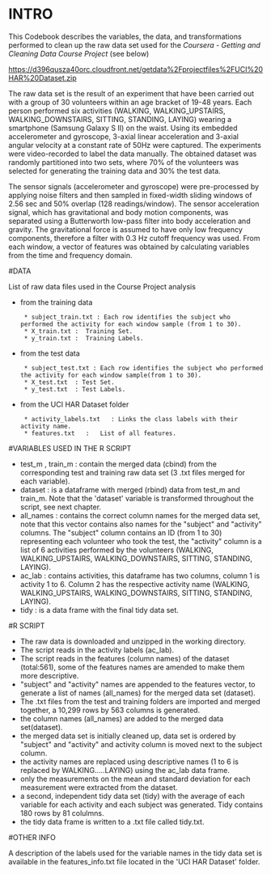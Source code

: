 # INTRO

This Codebook describes the variables, the data, and transformations performed to clean up the raw data set used for the *Coursera - Getting and Cleaning Data Course Project* (see below)

https://d396qusza40orc.cloudfront.net/getdata%2Fprojectfiles%2FUCI%20HAR%20Dataset.zip 

The raw data set is the result of an experiment that have been carried out with a group of 30 volunteers within an age bracket of 19-48 years.
Each person performed six activities (WALKING, WALKING_UPSTAIRS, WALKING_DOWNSTAIRS, SITTING, STANDING, LAYING) wearing a smartphone (Samsung Galaxy S II) 
on the waist. Using its embedded accelerometer and gyroscope, 3-axial linear acceleration and 3-axial angular velocity at a constant rate of 50Hz were captured. 
The experiments were video-recorded to label the data manually. The obtained dataset was randomly partitioned into two sets, where 70% of the volunteers was
selected for generating the training data and 30% the test data.

The sensor signals (accelerometer and gyroscope) were pre-processed by applying noise filters and then sampled in fixed-width sliding windows of 2.56 sec 
and 50% overlap (128 readings/window). The sensor acceleration signal, which has gravitational and body motion components, was separated using a Butterworth 
low-pass filter into body acceleration and gravity. The gravitational force is assumed to have only low frequency components, therefore a filter with 0.3 Hz 
cutoff frequency was used. From each window, a vector of features was obtained by calculating variables from the time and frequency domain.

#DATA

List of raw data files used in the Course Project analysis

* from the training data

       * subject_train.txt : Each row identifies the subject who performed the activity for each window sample (from 1 to 30).
       * X_train.txt :  Training Set.
       * y_train.txt :  Training Labels.

* from the test data

       * subject_test.txt : Each row identifies the subject who performed the activity for each window sample(from 1 to 30).
       * X_test.txt  : Test Set.
       * y_test.txt  : Test Labels.

* from the UCI HAR Dataset folder

       * activity_labels.txt   : Links the class labels with their activity name.
       * features.txt   :   List of all features.

#VARIABLES USED IN THE R SCRIPT

* test_m ,  train_m : contain the merged data (cbind) from the corresponding test and training raw data set (3 .txt files merged for each variable).
* dataset : is a dataframe with merged (rbind) data from test_m and train_m. Note that the 'dataset' variable is transformed throughout the script, see next chapter.
* all_names :  contains the correct column names for the  merged  data set, note that this vector contains also names for the "subject" and "activity" columns.
               The "subject" column contains an ID (from 1 to 30) representing each volunteer who took the test, the "activity" column is a list of 6 activities performed by the volunteers
               (WALKING, WALKING_UPSTAIRS, WALKING_DOWNSTAIRS, SITTING, STANDING, LAYING).
* ac_lab : contains activities, this dataframe has two columns, column 1 is activity 1 to 6. Column 2 has the respective activity name
           (WALKING, WALKING_UPSTAIRS, WALKING_DOWNSTAIRS, SITTING, STANDING, LAYING).
* tidy  : is a data frame with the final tidy data set.

#R SCRIPT

* The raw data is downloaded and unzipped in the working directory.
* The script reads in the activity labels (ac_lab).
* The script reads in the features (column names) of the dataset (total:561), some of the features names are amended to make them more descriptive.
* "subject" and "activity" names are appended to the features vector, to generate a list of names (all_names) for the merged data set (dataset).
* The .txt files from the test and training folders are imported and merged together, a 10,299 rows by 563 columns is generated.
* the column names (all_names) are added to the merged data set(dataset).
* the merged data set is initially cleaned up, data set is ordered by "subject" and "activity" and activity column is moved next to the subject column.
* the activity names are replaced using descriptive names (1 to 6 is replaced by WALKING.....LAYING) using the ac_lab  data frame.
* only the measurements on the mean and standard deviation for each measurement were extracted from the dataset.
* a second, independent tidy data set (tidy) with the average of each variable for each activity and each subject was generated. Tidy contains 180 rows by 81 colulmns.
* the tidy data frame is written to a .txt file called tidy.txt.

#OTHER INFO

A description of the labels used for the variable names in the tidy data set is available in the features_info.txt file located in the 'UCI HAR Dataset' folder.